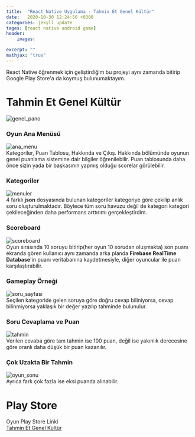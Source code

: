 ```yaml
---
title:  "React Native Uygulama - Tahmin Et Genel Kültür"
date:   2020-10-30 12:24:56 +0300
categories: jekyll update
tages: [react native android game]
header: 
    images:

excerpt: ""
mathjax: "true"
---
```


React Native öğrenmek için geliştirdiğim bu projeyi aynı zamanda bitirip Google Play Store'a da koymuş bulunumaktayım.

# Tahmin Et Genel Kültür
![genel_pano](https://lh3.googleusercontent.com/COv9BAl9igvlx7faCWWlerOGYNe_G9JK_0jyUQuq1rXIDM_vbjM6jWFcJx5Ia4B_7Gw)


### Oyun Ana Menüsü
![ana_menu](https://lh3.googleusercontent.com/yYCXuOwKlXvAtbhLq0DxYvoX2kkMHy5H14vBdQpEpDvpU6oroi5w4TjusQmAyVS-4A)
<br>Kategoriler, Puan Tablosu, Hakkında ve Çıkış. Hakkında bölümünde oyunun genel puanlama sistemine dair bilgiler öğrenilebilir. Puan tablosunda daha önce sizin yada bir başkasının yapmış olduğu scorelar görülebilir.

### Kategoriler
![menuler](https://lh3.googleusercontent.com/dMaHhuOf5tMc4N5s3zbfl_58HW8IpfJTTvMZr3565aUPg0qK17swJNIeK0CXh_aUPWY)
<br>
4 farklı **json** dosyasında bulunan kategoriler kategoriye göre çekilip anlık soru oluşturulmaktadır. Böylece tüm soru havuzu değil de kategori kategori çekileceğinden daha performans arttırımı gerçekleştirdim.

### Scoreboard
![scoreboard](https://lh3.googleusercontent.com/v75H3EN8cwYAJv0nlfUSv8LU7WT2wIKp1EaBEyJVXJZT1u7ev7pfiV0svQ8QL8SBJZ8)
<br>
Oyun sırasında 10 soruyu bitirip(her oyun 10 sorudan oluşmakta) son puanı ekranda gören kullanıcı aynı zamanda arka planda **Firebase RealTime Database**'in puanı veritabanına kaydetmesiyle, diğer oyuncular ile puan karşılaştırabilir.

### Gameplay Örneği
![soru_sayfası](https://lh3.googleusercontent.com/TvWilDRQytm2sA8QpVFCMIezjGEc6Nb4PMkVzdoyMIwZKUbo-UWlgou4ndxjdiq3U7E2)
<br>
Seçilen kategoride gelen soruya göre doğru cevap biliniyorsa, cevap bilinmiyorsa yaklaşık bir değer yazılıp tahminde bulunulur.

### Soru Cevaplama ve Puan
![tahmin](https://lh3.googleusercontent.com/pCaMxF6LzSBf_ixCcvXPHuXHcfA978t-1lMyDvRXpn-_F11OSr9kN-oRcASCHLSqfA)
<br>
Verilen cevaba göre tam tahmin ise 100 puan, değil ise yakınlık derecesine göre oranlı daha düşük bir puan kazanılır.

### Çok Uzakta Bir Tahmin
![oyun_sonu](https://lh3.googleusercontent.com/f97kCwYOkPTwUPBDtw4dJgREKPlRpEGHiETn2CMl8wnirokiAT5vODemru9m4kXBvA)
<br>
Ayrıca fark çok fazla ise eksi puanda alınabilir.

# Play Store
Oyun Play Store Linki <br> [Tahmin Et Genel Kültür](https://play.google.com/store/apps/details?id=com.tahminetgenelkultur)